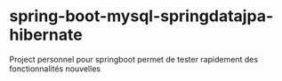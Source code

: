 # spring-boot-mysql-springdatajpa-hibernate
Project personnel pour springboot
permet de tester rapidement des fonctionnalités nouvelles 
